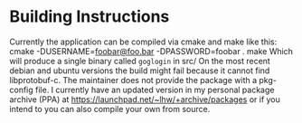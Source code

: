 Building Instructions
================================

Currently the application can be compiled via cmake and make like this:
    cmake -DUSERNAME=foobar@foo.bar -DPASSWORD=foobar .
    make
Which will produce a single binary called `goglogin` in src/
On the most recent debian and ubuntu versions the build might fail because
it cannot find libprotobuf-c. The maintainer does not provide the package
with a pkg-config file.
I currently have an updated version in my personal package archive (PPA) at
https://launchpad.net/~lhw/+archive/packages or if you intend to you can also
compile your own from source.
